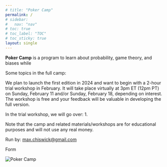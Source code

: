 ```yaml
---
# title: "Poker Camp"
permalink: /
# sidebar:
#   nav: "nav"
# toc: true
# toc_label: "TOC"
# toc_sticky: true
layout: single
---
```

**Poker Camp** is a program to learn about probability, game theory, and biases while 

Some topics in the full camp: 

We plan to launch the first edition in 2024 and want to begin with a 2-hour trial workshop in February. It will take place virtually at 3pm ET (12pm PT) on Sunday, February 11 and/or Sunday, February 18, depending on interest. The workshop is free and your feedback will be valuable in developing the full version. 

In the trial workshop, we will go over: 
1. 

Note that the camp and related materials/workshops are for educational purposes and will not use any real money. 


Run by: max.chiswick@gmail.com

Form

![Poker Camp](./assets/pokercamp.png)
